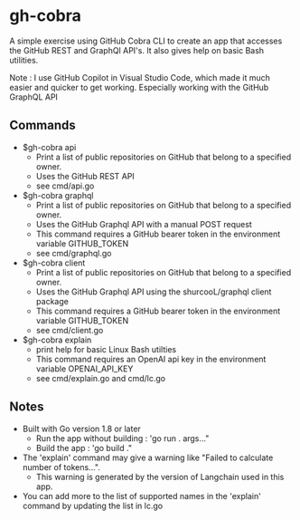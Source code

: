 # gh-cobra

A simple exercise using GitHub Cobra CLI to create an app that accesses the GitHub REST and GraphQl API's.
It also gives help on basic Bash utilities.

Note : I use GitHub Copilot in Visual Studio Code, which made it much easier and quicker to get working. Especially working with the GitHub GraphQL API

## Commands

- $gh-cobra api
  - Print a list of public repositories on GitHub that belong to a specified owner.
  - Uses the GitHub REST API
  - see cmd/api.go
- $gh-cobra graphql
  - Print a list of public repositories on GitHub that belong to a specified owner.
  - Uses the GitHub Graphql API with a manual POST request
  - This command requires a GitHub bearer token in the environment variable GITHUB_TOKEN
  - see cmd/graphql.go
- $gh-cobra client
  - Print a list of public repositories on GitHub that belong to a specified owner.
  - Uses the GitHub Graphql API using the shurcooL/graphql client package
  - This command requires a GitHub bearer token in the environment variable GITHUB_TOKEN
  - see cmd/client.go
- $gh-cobra explain
  - print help for basic Linux Bash utilties
  - This command requires an OpenAI api key in the environment variable OPENAI_API_KEY
  - see cmd/explain.go and cmd/lc.go

## Notes

- Built with Go version 1.8 or later
  - Run the app without building : 'go run . args..."
  - Build the app : 'go build ."
- The 'explain' command may give a warning like "Failed to calculate number of tokens...".
  - This warning is generated by the version of Langchain used in this app.
- You can add more to the list of supported names in the 'explain' command by updating the list in lc.go
